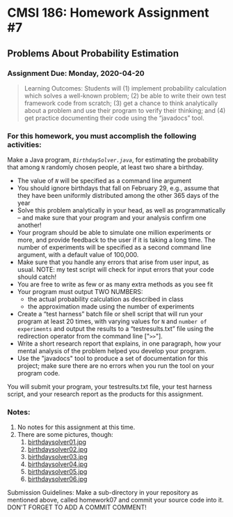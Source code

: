 # CMSI 186: Homework Assignment #7
## Problems About Probability Estimation
### Assignment Due: Monday, 2020-04-20

<blockquote>
Learning Outcomes: Students will (1) implement probability calculation which solves a well-known problem; (2) be able to write their own test framework code from scratch; (3) get a chance to think analytically about a problem and use their program to verify their thinking; and (4) get practice documenting their code using the <q>javadocs</q> tool. 
</blockquote>

### For this homework, you must accomplish the following activities:

Make a Java program, <em><code>BirthdaySolver.java</code></em>, for estimating the probability that among <code>N</code> randomly chosen people, at least two share a birthday.
* The value of <code><em>N</em></code> will be specified as a command line argument
* You should ignore birthdays that fall on February 29, e.g., assume that they have been uniformly distributed among the other 365 days of the year
* Solve this problem analytically in your head, as well as programmatically &ndash; and make sure that your program and your analysis confirm one another!
* Your program should be able to simulate one million experiments or more, and provide feedback to the user if it is taking a long time.  The number of experiments will be specified as a second command line argument, with a default value of 100,000.
* Make sure that you handle any errors that arise from user input, as usual.  NOTE: my test script will check for input errors that your code should catch!
* You are free to write as few or as many extra methods as you see fit
* Your program must output TWO NUMBERS:
   * the actual probability calculation as described in class
   * the approximation made using the number of experiments
* Create a <q>test harness</q> batch file or shell script that will run your program at least 20 times, with varying values for <code>N</code> and <code>number of experiments</code> and output the results to a <q>testresults.txt</q> file using the redirection operator from the command line ["<code>&gt;&gt;</code>"].
* Write a short research report that explains, in one paragraph, how your mental analysis of the problem helped you develop your program.
* Use the "javadocs" tool to produce a set of documentation for this project; make sure there are no errors when you run the tool on your program code.

You will submit your program, your testresults.txt file, your test harness script, and your research report as the products for this assignment.

### Notes:
1. No notes for this assignment at this time.
1. There are some pictures, though:
   1. [birthdaysolver01.jpg](http://bjohnson.lmu.build/private/birthdayproblem01.jpg)
   1. [birthdaysolver02.jpg](http://bjohnson.lmu.build/private/birthdayproblem02.jpg)
   1. [birthdaysolver03.jpg](http://bjohnson.lmu.build/private/birthdayproblem03.jpg)
   1. [birthdaysolver04.jpg](http://bjohnson.lmu.build/private/birthdayproblem04.jpg)
   1. [birthdaysolver05.jpg](http://bjohnson.lmu.build/private/birthdayproblem05.jpg)
   1. [birthdaysolver06.jpg](http://bjohnson.lmu.build/private/birthdayproblem06.jpg)
   

Submission Guidelines: Make a sub-directory in your repository as mentioned above, called homework07 and commit your source code into it. DON'T FORGET TO ADD A COMMIT COMMENT!

